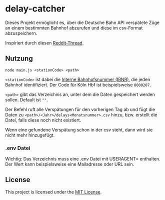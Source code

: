 # delay-catcher

Dieses Projekt ermöglicht es, über die Deutsche Bahn API verspätete Züge an einem bestimmten Bahnhof abzurufen und diese im csv-Format abzuspeichern.

Inspiriert durch diesen [Reddit-Thread](https://www.reddit.com/r/deutschebahn/comments/1evid66/deutschlandticket_entsch%C3%A4digungen_beantragen/).

## Nutzung

```
node main.js <stationCode> <path>
```

`<stationCode>` ist dabei die [Interne Bahnhofsnummer (IBNR)](https://de.wikipedia.org/wiki/Interne_Bahnhofsnummer), die jeden Bahnhof identifiziert. Der Code für Köln Hbf ist beispielsweise `8000207`.

`<path>` gibt das Verzeichnis an, unter dem die Daten gespeichert werden sollen. Default ist `""`.

Der Befehl ruft alle Verspätungen für den vorherigen Tag ab und fügt die Daten zu `<path>/<Jahr>/delays<Monatsnummer>.csv` hinzu, bzw. erstellt die Datei, falls diese noch nicht existiert.

Wenn eine gefundene Verspätung schon in der csv steht, dann wird sie nicht mehr hinzugefügt.

### .env Datei

Wichtig: Das Verzeichnis muss eine .env Datei mit USERAGENT=<Identifikation> enthalten. Der Wert kann beispielsweise eine Mailadresse oder URL sein.

## License

This project is licensed under the [MIT License](LICENSE).
